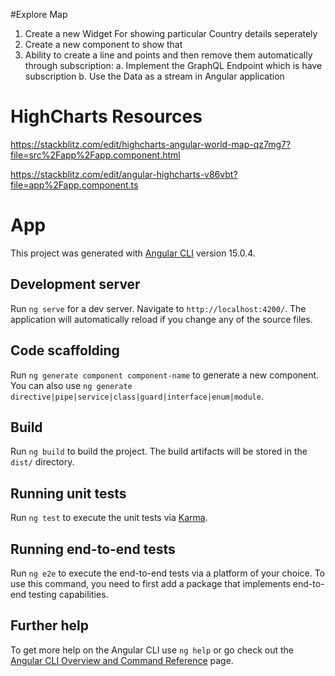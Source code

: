 #Explore Map

1. Create a new Widget For showing particular Country details seperately
2. Create a new component to show that
3. Ability to create a line and points and then remove them automatically through subscription:
    a. Implement the GraphQL Endpoint which is have subscription 
    b. Use the Data as a stream in Angular application
# HighCharts Resources

https://stackblitz.com/edit/highcharts-angular-world-map-qz7mg7?file=src%2Fapp%2Fapp.component.html

https://stackblitz.com/edit/angular-highcharts-v86vbt?file=app%2Fapp.component.ts

# App

This project was generated with [Angular CLI](https://github.com/angular/angular-cli) version 15.0.4.

## Development server

Run `ng serve` for a dev server. Navigate to `http://localhost:4200/`. The application will automatically reload if you change any of the source files.

## Code scaffolding

Run `ng generate component component-name` to generate a new component. You can also use `ng generate directive|pipe|service|class|guard|interface|enum|module`.

## Build

Run `ng build` to build the project. The build artifacts will be stored in the `dist/` directory.

## Running unit tests

Run `ng test` to execute the unit tests via [Karma](https://karma-runner.github.io).

## Running end-to-end tests

Run `ng e2e` to execute the end-to-end tests via a platform of your choice. To use this command, you need to first add a package that implements end-to-end testing capabilities.

## Further help

To get more help on the Angular CLI use `ng help` or go check out the [Angular CLI Overview and Command Reference](https://angular.io/cli) page.
